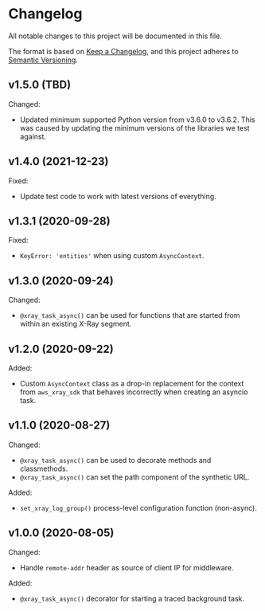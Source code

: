 # Changelog

All notable changes to this project will be documented in this file.

The format is based on [Keep a Changelog](https://keepachangelog.com/en/1.0.0/),
and this project adheres to [Semantic Versioning](https://semver.org/spec/v2.0.0.html).

## v1.5.0 (TBD)

Changed:
* Updated minimum supported Python version from v3.6.0 to v3.6.2. This was
  caused by updating the minimum versions of the libraries we test against.


## v1.4.0 (2021-12-23)

Fixed:
* Update test code to work with latest versions of everything.


## v1.3.1 (2020-09-28)

Fixed:
* `KeyError: 'entities'` when using custom `AsyncContext`.


## v1.3.0 (2020-09-24)

Changed:
* `@xray_task_async()` can be used for functions that are started from within
  an existing X-Ray segment.


## v1.2.0 (2020-09-22)

Added:
* Custom `AsyncContext` class as a drop-in replacement for the context from
  `aws_xray_sdk` that behaves incorrectly when creating an asyncio task.  


## v1.1.0 (2020-08-27)

Changed:
* `@xray_task_async()` can be used to decorate methods and classmethods.
* `@xray_task_async()` can set the path component of the synthetic URL.

Added:
* `set_xray_log_group()` process-level configuration function (non-async).


## v1.0.0 (2020-08-05)

Changed:
* Handle `remote-addr` header as source of client IP for middleware.

Added:
* `@xray_task_async()` decorator for starting a traced background task.
